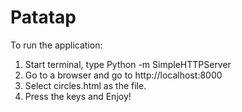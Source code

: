 # Patatap
To run the application:
1. Start terminal, type Python -m SimpleHTTPServer
2. Go to a browser and go to http://localhost:8000 
3. Select circles.html as the file.
4. Press the keys and Enjoy!
